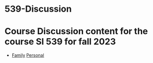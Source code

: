 # 539-Discussion
<h1>
  Course Discussion content for the course SI 539 for fall 2023
</h1>
<ul>
  <li>
    <a href="">Family</a>
    <a href="www.github.io/personal.html">Personal</a>
  </li>
</ul>
